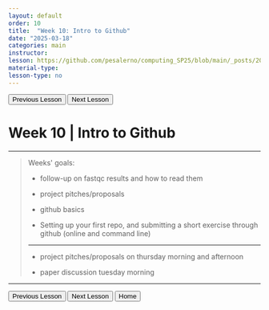 ```yaml
---
layout: default
order: 10
title:  "Week 10: Intro to Github"
date: "2025-03-18"
categories: main
instructor: 
lesson: https://github.com/pesalerno/computing_SP25/blob/main/_posts/2025-02-25-7_Week_7.md
material-type: 
lesson-type: no
---
```


<a href="https://pesalerno.github.io/computing_SP25/main/2025/03/11/9_Week_9.html"><button>Previous Lesson</button></a>    <a href="https://pesalerno.github.io/computing_SP25/main/2025/03/11/11_Week_11.html"><button>Next Lesson</button></a> 

# Week 10 | Intro to Github

------------

>Weeks' goals: 
>
>- follow-up on fastqc results and how to read them
>
>- project pitches/proposals
>
>- github basics
>
>- Setting up your first repo, and submitting a short exercise through github (online and command line)
>
>-----------------
>
>- project pitches/proposals on thursday morning and afternoon
>
>- paper discussion tuesday morning

--------------

<a href="https://pesalerno.github.io/computing_SP25/main/2025/03/11/9_Week_9.html"><button>Previous Lesson</button></a>    <a href="https://pesalerno.github.io/computing_SP25/main/2025/03/11/11_Week_11.html"><button>Next Lesson</button></a> 
<a href="https://pesalerno.github.io/computing_SP25/"><button>Home</button></a>  